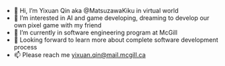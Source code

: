 - 👋 Hi, I’m Yixuan Qin aka @MatsuzawaKiku in virtual world
- 👀 I’m interested in AI and game developing, dreaming to develop our own pixel game with my friend
- 🌱 I’m currently in software engineering program at McGill
- 💞️ Looking forward to learn more about complete software development process
- 📫 Please reach me yixuan.qin@mail.mcgill.ca

<!---
MatsuzawaKiku/MatsuzawaKiku is a ✨ special ✨ repository because its `README.md` (this file) appears on your GitHub profile.
You can click the Preview link to take a look at your changes.
--->
